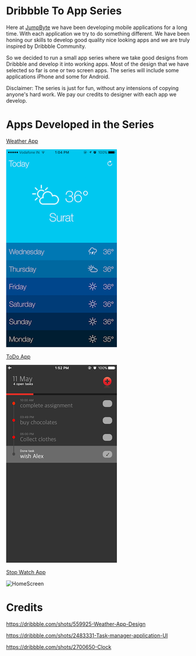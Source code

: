 # Dribbble To App Series

Here at [JumpByte](http://www.jumpbyte.com) we have been developing mobile applications for a long time. With each application we try to do something different. We have been honing our skills to develop good quality nice looking apps and we are truly inspired by Dribbble Community.

So we decided to run a small app series where we take good designs from Dribbble and develop it into working apps. Most of the design that we have selected so far is one or two screen apps. The series will include some applications iPhone and some for Android.

Disclaimer: The series is just for fun, without any intensions of copying anyone's hard work. We pay our credits to designer with each app we develop.


# Apps Developed in the Series

[Weather App](https://github.com/jumpbytehq/WeatherApp)

![HomeScreen](https://github.com/jumpbytehq/WeatherApp/blob/master/IMG_4230.PNG)

[ToDo App](https://github.com/jumpbytehq/ToDoApp)

![HomeScreen](https://github.com/jumpbytehq/ToDoApp/blob/master/IMG_4245.PNG)

[Stop Watch App](https://github.com/jumpbytehq/StopWatchApp)

![HomeScreen](https://github.com/jumpbytehq/StopWatchApp/blob/master/IMG_4264.PNG)

# Credits

https://dribbble.com/shots/559925-Weather-App-Design

https://dribbble.com/shots/2483331-Task-manager-application-UI

https://dribbble.com/shots/2700650-Clock
